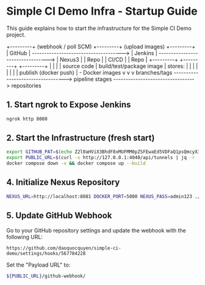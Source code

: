 # Simple CI Demo Infra - Startup Guide

This guide explains how to start the infrastructure for the Simple CI Demo project.

+---------+           (webhook / poll SCM)           +---------+            (upload images)           +---------+
| GitHub  |  ------------------------------------->  | Jenkins |  --------------------------------->  | Nexus3  |
|  Repo   |                                          |  CI/CD  |                                      |  Repo   |
+---------+                                          +---------+                                      +---------+
      |                                                    |                                               |
      |  source code                                       |  build/test/package image                     |  stores:
      |                                                    |                                               |
      |                                                    |                                               |
      |                                                    |  publish (docker push)                        |  - Docker images
      v                                                    v                                               v
  branches/tags ----------------------------------> pipeline stages ---------------------------------> repositories


## 1. Start ngrok to Expose Jenkins

```sh
ngrok http 8080
```

## 2. Start the Infrastructure (fresh start)

```sh
export GITHUB_PAT=$(echo Z2l0aHViX3BhdF8xMUFMM0pZSFEwaEd5VDFaQ1psQmcyX3JESWo4YXhtS2VHTHM4MmowZWJsUVlpWlNvNGFkWTdXelRabFJzblNxeHZSR09PWkFPVmp1cmQyQ0VtCg== | base64 -d)
export PUBLIC_URL=$(curl -s http://127.0.0.1:4040/api/tunnels | jq -r '.tunnels[0].public_url')
docker compose down -v && docker compose up --build
```

## 4. Initialize Nexus Repository

```sh
NEXUS_URL=http://localhost:8081 DOCKER_PORT=5000 NEXUS_PASS=admin123 ./init-nexus.sh
```

## 5. Update GitHub Webhook

Go to your GitHub repository settings and update the webhook with the following URL:

```
https://github.com/daoquocquyen/simple-ci-demo/settings/hooks/567784228
```
Set the "Payload URL" to:

```sh
${PUBLIC_URL}/github-webhook/
```
